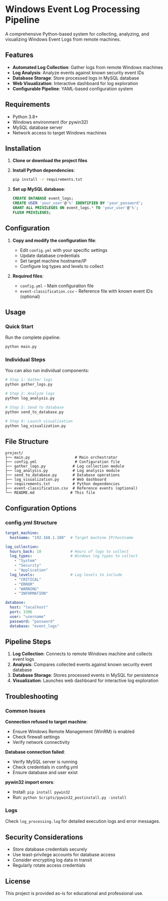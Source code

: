 # Windows Event Log Processing Pipeline

A comprehensive Python-based system for collecting, analyzing, and visualizing Windows Event Logs from remote machines.

## Features

- **Automated Log Collection**: Gather logs from remote Windows machines
- **Log Analysis**: Analyze events against known security event IDs
- **Database Storage**: Store processed logs in MySQL database
- **Web Visualization**: Interactive dashboard for log exploration
- **Configurable Pipeline**: YAML-based configuration system

## Requirements

- Python 3.8+
- Windows environment (for pywin32)
- MySQL database server
- Network access to target Windows machines

## Installation

1. **Clone or download the project files**

2. **Install Python dependencies**:
   ```bash
   pip install -r requirements.txt
   ```

3. **Set up MySQL database**:
   ```sql
   CREATE DATABASE event_logs;
   CREATE USER 'your_user'@'%' IDENTIFIED BY 'your_password';
   GRANT ALL PRIVILEGES ON event_logs.* TO 'your_user'@'%';
   FLUSH PRIVILEGES;
   ```

## Configuration

1. **Copy and modify the configuration file**:
   - Edit `config.yml` with your specific settings
   - Update database credentials
   - Set target machine hostname/IP
   - Configure log types and levels to collect

2. **Required files**:
   - `config.yml` - Main configuration file
   - `event-classification.csv` - Reference file with known event IDs (optional)

## Usage

### Quick Start

Run the complete pipeline:
```bash
python main.py
```

### Individual Steps

You can also run individual components:

```bash
# Step 1: Gather logs
python gather_logs.py

# Step 2: Analyze logs  
python log_analysis.py

# Step 3: Send to database
python send_to_database.py

# Step 4: Launch visualization
python log_visualization.py
```

## File Structure

```
project/
├── main.py                    # Main orchestrator
├── config.yml                 # Configuration file
├── gather_logs.py            # Log collection module
├── log_analysis.py           # Log analysis module  
├── send_to_database.py       # Database operations
├── log_visualization.py      # Web dashboard
├── requirements.txt          # Python dependencies
├── event-classification.csv  # Reference events (optional)
└── README.md                # This file
```

## Configuration Options

### config.yml Structure

```yaml
target_machine:
  hostname: "192.168.1.100"  # Target machine IP/hostname

log_collection:
  hours_back: 10             # Hours of logs to collect
  log_types:                 # Windows log types to collect
    - "System"
    - "Security"
    - "Application"
  log_levels:                # Log levels to include
    - "CRITICAL"
    - "ERROR"
    - "WARNING"
    - "INFORMATION"

database:
  host: "localhost"
  port: 3306
  user: "username"
  password: "password"
  database: "event_logs"
```

## Pipeline Steps

1. **Log Collection**: Connects to remote Windows machine and collects event logs
2. **Analysis**: Compares collected events against known security event database
3. **Database Storage**: Stores processed events in MySQL for persistence
4. **Visualization**: Launches web dashboard for interactive log exploration

## Troubleshooting

### Common Issues

**Connection refused to target machine**:
- Ensure Windows Remote Management (WinRM) is enabled
- Check firewall settings
- Verify network connectivity

**Database connection failed**:
- Verify MySQL server is running
- Check credentials in config.yml
- Ensure database and user exist

**pywin32 import errors**:
- Install: `pip install pywin32`
- Run: `python Scripts/pywin32_postinstall.py -install`

### Logs

Check `log_processing.log` for detailed execution logs and error messages.

## Security Considerations

- Store database credentials securely
- Use least-privilege accounts for database access
- Consider encrypting log data in transit
- Regularly rotate access credentials

## License

This project is provided as-is for educational and professional use.
